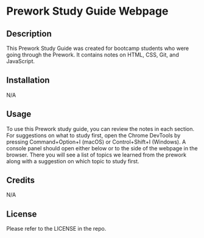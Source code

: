 # Prework Study Guide Webpage

## Description

This Prework Study Guide was created for bootcamp students who were going through the Prework. It contains notes on HTML, CSS, Git, and JavaScript.

## Installation

N/A

## Usage

To use this Prework study guide, you can review the notes in each section. For suggestions on what to study first, open the Chrome DevTools by pressing Command+Option+I (macOS) or Control+Shift+I (Windows). A console panel should open either below or to the side of the webpage in the browser. There you will see a list of topics we learned from the prework along with a suggestion on which topic to study first.

## Credits

N/A

## License

Please refer to the LICENSE in the repo.

